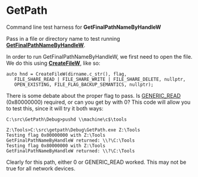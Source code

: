 # GetPath
Command line test harness for **GetFinalPathNameByHandleW**

Pass in a file or directory name to test running [**GetFinalPathNameByHandleW**](https://msdn.microsoft.com/en-us/library/windows/desktop/aa364962(v=vs.85).aspx).

In order to run GetFinalPathNameByHandleW, we first need to open the file. We do this using [**CreateFileW**](https://msdn.microsoft.com/en-us/library/windows/desktop/aa363858(v=vs.85).aspx), like so:
```C+
auto hnd = CreateFileW(dirname.c_str(), flag,
   FILE_SHARE_READ | FILE_SHARE_WRITE | FILE_SHARE_DELETE, nullptr,
   OPEN_EXISTING, FILE_FLAG_BACKUP_SEMANTICS, nullptr);
```

There is some debate about the proper flag to pass. Is [GENERIC_READ](https://msdn.microsoft.com/en-us/library/windows/desktop/aa446632(v=vs.85).aspx) (0x80000000) required, or can you get by with 0? This code will allow you to test this, since it will try it both ways:
```dos
C:\src\GetPath\Debug>pushd \\machine\c$\tools

Z:\Tools>C:\src\getpath\Debug\GetPath.exe Z:\Tools
Testing flag 0x00000000 with Z:\Tools
GetFinalPathNameByHandleW returned: \\?\C:\Tools
Testing flag 0x80000000 with Z:\Tools
GetFinalPathNameByHandleW returned: \\?\C:\Tools
```
Clearly for this path, either 0 or GENERIC_READ worked. This may not be true for all network devices.
